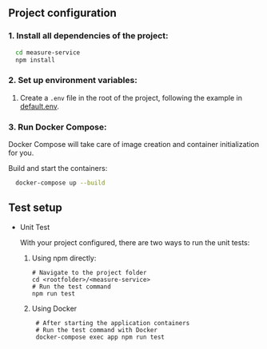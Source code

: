 ## Project configuration

### 1. Install all dependencies of the project:

```bash
  cd measure-service
  npm install
```

### 2. Set up environment variables:

1.  Create a `.env` file in the root of the project, following the example in [default.env](./default.env).

### 3. Run Docker Compose:

Docker Compose will take care of image creation and container initialization for you.

Build and start the containers:

```bash
  docker-compose up --build
```

## Test setup

- Unit Test

  With your project configured, there are two ways to run the unit tests:

  1. Using npm directly:

     ```shell
     # Navigate to the project folder
     cd <rootfolder>/<measure-service>
     # Run the test command
     npm run test
     ```

  2. Using Docker
     ```shell
      # After starting the application containers
      # Run the test command with Docker
      docker-compose exec app npm run test
     ```
